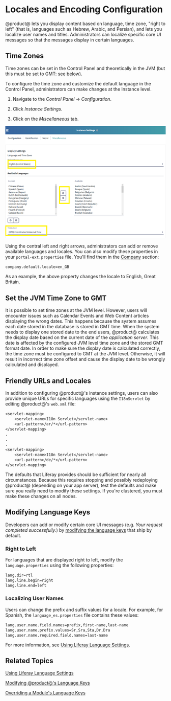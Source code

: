 # Locales and Encoding Configuration [](id=locales-encoding-configuration)

@product@ lets you display content based on language, time zone, "right to left"
(that is, languages such as Hebrew, Arabic, and Persian), and lets you localize
user names and titles. Administrators can localize specific core UI messages so
that the messages display in certain languages.

## Time Zones [](id=time-zones)

Time zones can be set in the Control Panel and theoretically in the JVM (but
this must be set to GMT: see below). 

To configure the time zone and customize the default language in the Control
Panel, administrators can make changes at the Instance level. 

1.  Navigate to the *Control Panel* &rarr; *Configuration*. 

2.  Click *Instance Settings*. 

3.  Click on the *Miscellaneous* tab. 

![Figure 1: You can change the default and available languages and the time zone in Instance Settings.](../../images/instance-locales.png)

Using the central left and right arrows, administrators can add or remove
available languages and locales. You can also modify these properties in your 
`portal-ext.properties` file. You'll find them in the 
[Company](@platform-ref@/7.0-latest/propertiesdoc/portal.properties.html#Company) 
section: 

	company.default.locale=en_GB

As an example, the above property changes the locale to English, Great Britain. 
 
## Set the JVM Time Zone to GMT

It is possible to set time zones at the JVM level. However, users will encounter
issues such as Calendar Events and Web Content articles displaying the wrong
dates. This happens because the system assumes each date stored in the database
is stored in GMT time.  When the system needs to display one stored date to the
end users, @product@ calculates the display date based on the current date of
the _application server_. This date is affected by the configured JVM level time
zone and the stored GMT format date. In order to make sure the display date is
calculated correctly, the time zone must be configured to GMT at the JVM level.
Otherwise, it will result in incorrect time zone offset and cause the display
date to be wrongly calculated and displayed. 

## Friendly URLs and Locales [](id=friendly-urls-and-locales)

In addition to configuring @product@'s instance settings, users can also provide
unique URLs for specific languages using the `I18nServlet` by editing
@product@'s `web.xml` file: 

	<servlet-mapping>
		<servlet-name>I18n Servlet</servlet-name>
		<url-pattern>/ar/*</url-pattern>
	</servlet-mapping>
	.
	.
	.
	<servlet-mapping>
		<servlet-name>I18n Servlet</servlet-name>
		<url-pattern>/de/*</url-pattern>
	</servlet-mapping>
	

The defaults that Liferay provides should be sufficient for nearly all
circumstances. Because this requires stopping and possibly redeploying @product@
(depending on your app server), test the defaults and make sure you really need
to modify these settings. If you're clustered, you must make these changes on
all nodes.

## Modifying Language Keys

Developers can add or modify certain core UI messages (e.g. *Your request
completed successfully.*) by 
[modifying the language keys](/develop/tutorials/-/knowledge_base/7-0/modifying-liferays-language-keys) 
that ship by default. 

### Right to Left [](id=right-to-left)

For languages that are displayed right to left, modify the `language.properties`
using the following properties:

	lang.dir=rtl
	lang.line.begin=right
	lang.line.end=left

### Localizing User Names [](id=localizing-user-names)

Users can change the prefix and suffix values for a locale. For example, for
Spanish, the `language_es.properties` file contains these values: 

	lang.user.name.field.names=prefix,first-name,last-name
	lang.user.name.prefix.values=Sr,Sra,Sta,Dr,Dra
	lang.user.name.required.field.names=last-name

For more information, see 
[Using Liferay Language Settings](/develop/tutorials/-/knowledge_base/7-0/using-liferays-language-settings).

## Related Topics

[Using Liferay Language Settings](/develop/tutorials/-/knowledge_base/7-0/using-liferays-language-settings)

[Modifying @product@'s Language Keys](/develop/tutorials/-/knowledge_base/7-0/modifying-liferays-language-keys)

[Overriding a Module's Language Keys](/develop/tutorials/-/knowledge_base/7-0/overriding-a-modules-language-keys)
